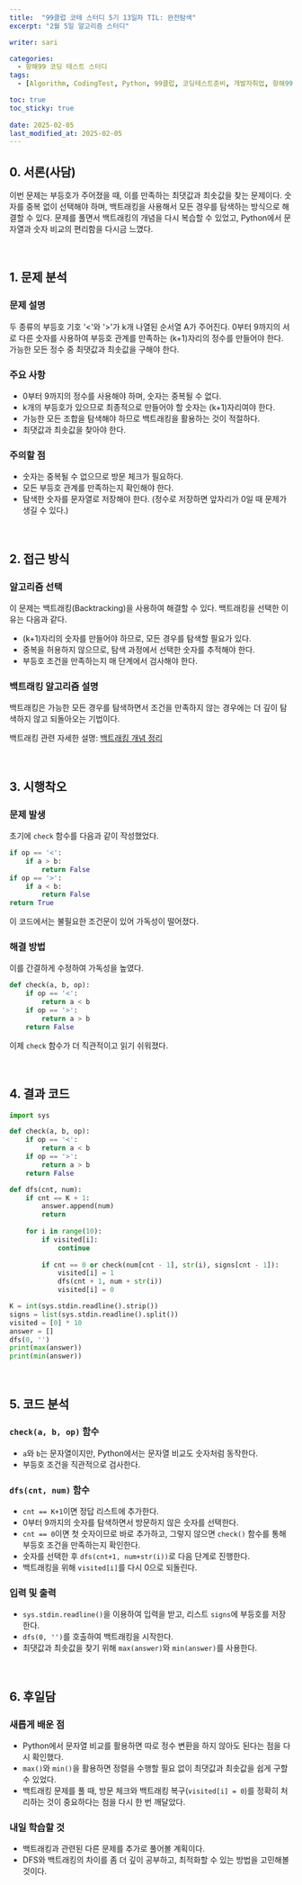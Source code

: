```yaml
---
title:  "99클럽 코테 스터디 5기 13일차 TIL: 완전탐색"
excerpt: "2월 5일 알고리즘 스터디"

writer: sari

categories:
  - 항해99 코딩 테스트 스터디
tags:
  - [Algorithm, CodingTest, Python, 99클럽, 코딩테스트준비, 개발자취업, 항해99, TIL, 완전탐색]

toc: true
toc_sticky: true
 
date: 2025-02-05
last_modified_at: 2025-02-05
---
```


## 0. 서론(사담)

이번 문제는 부등호가 주어졌을 때, 이를 만족하는 최댓값과 최솟값을 찾는 문제이다. 숫자를 중복 없이 선택해야 하며, 백트래킹을 사용해서 모든 경우를 탐색하는 방식으로 해결할 수 있다. 문제를 풀면서 백트래킹의 개념을 다시 복습할 수 있었고, Python에서 문자열과 숫자 비교의 편리함을 다시금 느꼈다.

<BR>

## 1. 문제 분석

### 문제 설명
두 종류의 부등호 기호 '<'와 '>'가 k개 나열된 순서열 A가 주어진다. 0부터 9까지의 서로 다른 숫자를 사용하여 부등호 관계를 만족하는 (k+1)자리의 정수를 만들어야 한다. 가능한 모든 정수 중 최댓값과 최솟값을 구해야 한다.

### 주요 사항
- 0부터 9까지의 정수를 사용해야 하며, 숫자는 중복될 수 없다.
- k개의 부등호가 있으므로 최종적으로 만들어야 할 숫자는 (k+1)자리여야 한다.
- 가능한 모든 조합을 탐색해야 하므로 백트래킹을 활용하는 것이 적절하다.
- 최댓값과 최솟값을 찾아야 한다.

### 주의할 점
- 숫자는 중복될 수 없으므로 방문 체크가 필요하다.
- 모든 부등호 관계를 만족하는지 확인해야 한다.
- 탐색한 숫자를 문자열로 저장해야 한다. (정수로 저장하면 앞자리가 0일 때 문제가 생길 수 있다.)

<BR>

## 2. 접근 방식

### 알고리즘 선택
이 문제는 백트래킹(Backtracking)을 사용하여 해결할 수 있다. 백트래킹을 선택한 이유는 다음과 같다.
- (k+1)자리의 숫자를 만들어야 하므로, 모든 경우를 탐색할 필요가 있다.
- 중복을 허용하지 않으므로, 탐색 과정에서 선택한 숫자를 추적해야 한다.
- 부등호 조건을 만족하는지 매 단계에서 검사해야 한다.

### 백트래킹 알고리즘 설명
백트래킹은 가능한 모든 경우를 탐색하면서 조건을 만족하지 않는 경우에는 더 깊이 탐색하지 않고 되돌아오는 기법이다.

백트래킹 관련 자세한 설명: [백트래킹 개념 정리](https://www.acmicpc.net/blog/view/27)

<BR>

## 3. 시행착오

### 문제 발생
초기에 `check` 함수를 다음과 같이 작성했었다.
```python
if op == '<':
    if a > b:
        return False
if op == '>':
    if a < b:
        return False
return True
```
이 코드에서는 불필요한 조건문이 있어 가독성이 떨어졌다.

### 해결 방법
이를 간결하게 수정하여 가독성을 높였다.
```python
def check(a, b, op):
    if op == '<':
        return a < b
    if op == '>':
        return a > b
    return False
```
이제 `check` 함수가 더 직관적이고 읽기 쉬워졌다.

<BR>

## 4. 결과 코드

```python
import sys

def check(a, b, op):
    if op == '<':
        return a < b
    if op == '>':
        return a > b
    return False

def dfs(cnt, num):
    if cnt == K + 1:
        answer.append(num)
        return
    
    for i in range(10):
        if visited[i]:
            continue
        
        if cnt == 0 or check(num[cnt - 1], str(i), signs[cnt - 1]):
            visited[i] = 1
            dfs(cnt + 1, num + str(i))
            visited[i] = 0

K = int(sys.stdin.readline().strip())
signs = list(sys.stdin.readline().split())
visited = [0] * 10
answer = []
dfs(0, '')
print(max(answer))
print(min(answer))
```

<BR>

## 5. 코드 분석

### `check(a, b, op)` 함수
- `a`와 `b`는 문자열이지만, Python에서는 문자열 비교도 숫자처럼 동작한다.
- 부등호 조건을 직관적으로 검사한다.

### `dfs(cnt, num)` 함수
- `cnt == K+1`이면 정답 리스트에 추가한다.
- 0부터 9까지의 숫자를 탐색하면서 방문하지 않은 숫자를 선택한다.
- `cnt == 0`이면 첫 숫자이므로 바로 추가하고, 그렇지 않으면 `check()` 함수를 통해 부등호 조건을 만족하는지 확인한다.
- 숫자를 선택한 후 `dfs(cnt+1, num+str(i))`로 다음 단계로 진행한다.
- 백트래킹을 위해 `visited[i]`를 다시 0으로 되돌린다.

### 입력 및 출력
- `sys.stdin.readline()`을 이용하여 입력을 받고, 리스트 `signs`에 부등호를 저장한다.
- `dfs(0, '')`를 호출하여 백트래킹을 시작한다.
- 최댓값과 최솟값을 찾기 위해 `max(answer)`와 `min(answer)`를 사용한다.

<BR>

## 6. 후일담

### 새롭게 배운 점
- Python에서 문자열 비교를 활용하면 따로 정수 변환을 하지 않아도 된다는 점을 다시 확인했다.
- `max()`와 `min()`을 활용하면 정렬을 수행할 필요 없이 최댓값과 최솟값을 쉽게 구할 수 있었다.
- 백트래킹 문제를 풀 때, 방문 체크와 백트래킹 복구(`visited[i] = 0`)를 정확히 처리하는 것이 중요하다는 점을 다시 한 번 깨달았다.

### 내일 학습할 것
- 백트래킹과 관련된 다른 문제를 추가로 풀어볼 계획이다.
- DFS와 백트래킹의 차이를 좀 더 깊이 공부하고, 최적화할 수 있는 방법을 고민해볼 것이다.